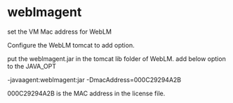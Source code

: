 # weblmagent
set the VM Mac address for WebLM

Configure the WebLM tomcat to add option.

put the weblmagent.jar in the tomcat lib folder of WebLM.
add below option to the JAVA_OPT

-javaagent:weblmagent:jar  -DmacAddress=000C29294A2B


000C29294A2B is the MAC address in the license file.
